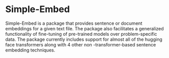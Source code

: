 # Simple-Embed

Simple-Embed is a package that provides sentence or document embeddings for a given text file. The package also facilitates a generalized functionality of fine-tuning of pre-trained models over problem-specific data. The package currently includes support for almost all of the hugging face transformers along with 4 other non -transformer-based sentence embedding techniques.
